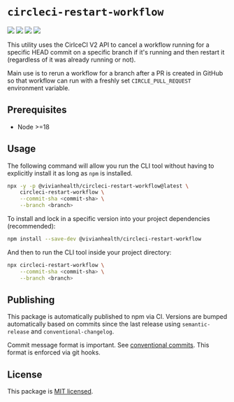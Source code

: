 # `circleci-restart-workflow`

![](https://img.shields.io/npm/v/@vivianhealth/circleci-restart-workflow?v=20230303)
![](https://img.shields.io/github/package-json/v/nursefly/circleci-restart-workflow?v=20230303)
![](https://img.shields.io/node/v/@vivianhealth/circleci-restart-workflow?v=20230303)
![](https://img.shields.io/npm/types/@vivianhealth/circleci-restart-workflow?v=20230303)

This utility uses the CirlceCI V2 API to cancel a workflow running for a specific
HEAD commit on a specific branch if it's running and then restart it (regardless
of it was already running or not).

Main use is to rerun a workflow for a branch after a PR is created in GitHub
so that workflow can run with a freshly set `CIRCLE_PULL_REQUEST` environment
variable.

## Prerequisites

- Node >=18

## Usage

The following command will allow you run the CLI tool without having to explicitly
install it as long as `npm` is installed.

```bash
npx -y -p @vivianhealth/circleci-restart-workflow@latest \
    circleci-restart-workflow \
    --commit-sha <commit-sha> \
    --branch <branch>
```

To install and lock in a specific version into your project dependencies (recommended):

```bash
npm install --save-dev @vivianhealth/circleci-restart-workflow
```

And then to run the CLI tool inside your project directory:

```bash
npx circleci-restart-workflow \
    --commit-sha <commit-sha> \
    --branch <branch>
```

## Publishing

This package is automatically published to npm via CI. Versions are bumped automatically based on commits
since the last release using `semantic-release` and `conventional-changelog`.

Commit message format is important. See [conventional commits](https://www.conventionalcommits.org/en/v1.0.0/).
This format is enforced via git hooks.

## License

This package is [MIT licensed](./LICENSE).
